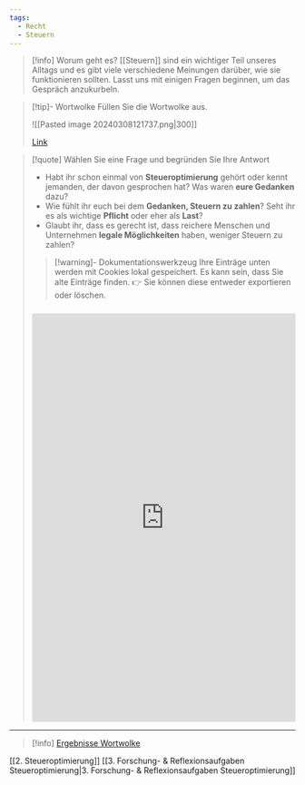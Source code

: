 ```yaml
---
tags:
  - Recht
  - Steuern
---
```

>[!info] Worum geht es?
>[[Steuern]] sind ein wichtiger Teil unseres Alltags und es gibt viele verschiedene Meinungen darüber, wie sie funktionieren sollten. Lasst uns mit einigen Fragen beginnen, um das Gespräch anzukurbeln.

>[!tip]- Wortwolke
>Füllen Sie die Wortwolke aus.
> 
>![[Pasted image 20240308121737.png|300]]
>
>[Link](https://www.menti.com/alfgqbhh7ax6)

>[!quote] Wählen Sie eine Frage und begründen Sie Ihre Antwort
> - Habt ihr schon einmal von **Steueroptimierung** gehört oder kennt jemanden, der davon gesprochen hat? Was waren **eure Gedanken** dazu?
> - Wie fühlt ihr euch bei dem **Gedanken, Steuern zu zahlen**? Seht ihr es als wichtige **Pflicht** oder eher als **Last**?
> - Glaubt ihr, dass es gerecht ist, dass reichere Menschen und Unternehmen **legale Möglichkeiten** haben, weniger Steuern zu zahlen?
>
>>[!warning]- Dokumentationswerkzeug 
>Ihre Einträge unten werden mit Cookies lokal gespeichert. Es kann sein, dass Sie alte Einträge finden. 
>👉 Sie können diese entweder exportieren oder löschen.
>#####
><iframe src="https://app.Lumi.education/api/v1/run/rdWSOq/embed" width="100%" height="720" frameborder="0" allowfullscreen="allowfullscreen" allow="geolocation *; microphone *; camera *; midi *; encrypted-media *"></iframe>

---

>[!info] [Ergebnisse Wortwolke](https://www.mentimeter.com/app/presentation/alupr888k6q61wic9av6hexxs3dvwtpt)

[[2. Steueroptimierung]]
[[3. Forschung- & Reflexionsaufgaben Steueroptimierung|3. Forschung- & Reflexionsaufgaben Steueroptimierung]]

